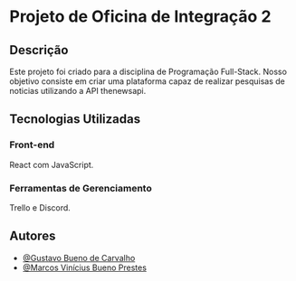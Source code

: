 # Projeto de Oficina de Integração 2

## Descrição
Este projeto foi criado para a disciplina de Programação Full-Stack. 
Nosso objetivo consiste em criar uma plataforma capaz de realizar pesquisas de noticias utilizando a API thenewsapi.

## Tecnologias Utilizadas

### Front-end
React com JavaScript.
### Ferramentas de Gerenciamento
Trello e Discord.

## Autores
- [@Gustavo Bueno de Carvalho](https://github.com/gustavo-bueno)
- [@Marcos Vinícius Bueno Prestes](https://github.com/BuenoMVP)